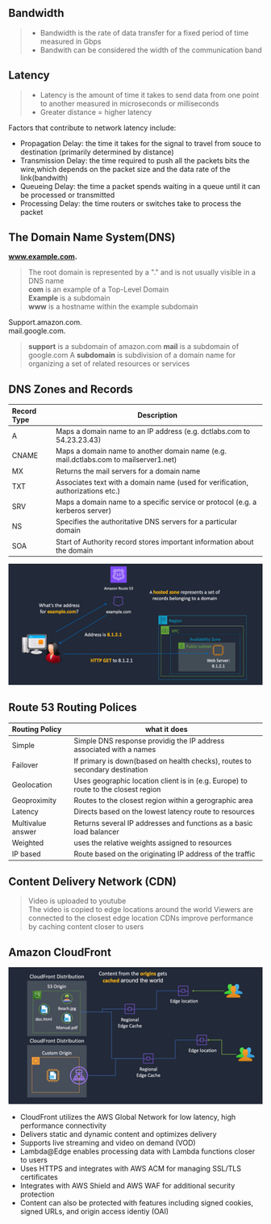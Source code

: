 ## Bandwidth   
  
> - Bandwidth is the rate of data transfer for a fixed period of time measured in Gbps  
> - Bandwith can be considered the width of the communication band

## Latency
  
> - Latency is the amount of time it takes to send data from one point to another measured in microseconds or milliseconds    
> - Greater distance = higher latency  
  
Factors that contribute to network latency include:    
- Propagation Delay: the time it takes for the signal to travel from souce to destination (primarily determined by distance)    
- Transmission Delay: the time required to push all the packets bits the wire,which depends on the packet size and the data rate of the link(bandwith)  
- Queueing Delay: the time a packet spends waiting in a queue until it can be processed or transmitted  
- Processing Delay: the time routers or switches take to process the packet  

## The Domain Name System(DNS)
 **www.example.com.**  
> The root domain is represented by a "." and is not usually visible in a DNS name   
> **com** is an example of a Top-Level Domain  
> **Example** is a subdomain  
> **www** is a hostname within the example subdomain 

Support.amazon.com.  
mail.google.com.  
> **support** is a subdomain of amazon.com
> **mail** is a subdomain of google.com
> A **subdomain** is subdivision of a domain name for organizing a set of related resources or services

## DNS Zones and Records
  
| Record Type |                                   Description                                          |
|:------------|----------------------------------------------------------------------------------------|
|A            | Maps a domain name to an IP address (e.g. dctlabs.com to 54.23.23.43)                  |
|CNAME        | Maps a domain name to another domain name (e.g. mail.dctlabs.com to mailserver1.net)   |
|MX           | Returns the mail servers for a domain name                                             |
|TXT          | Associates text with a domain name (used for verification, authorizations etc.)        |
|SRV          | Maps a domain name to a specific service or protocol (e.g. a kerberos server)          |
|NS           | Specifies the authoritative DNS servers for a particular domain                        |
|SOA          | Start of Authority record stores important information about the domain                |


![alt text](./Images/image7.png)  


## Route 53 Routing Polices  
  
|   Routing Policy  |                               what it does                                         |
|:------------------|------------------------------------------------------------------------------------|
|       Simple      |Simple DNS response providig the IP address associated with a names                 |
|      Failover     |  If primary is down(based on health checks), routes to secondary destination       |
|    Geolocation    | Uses geographic location client is in (e.g. Europe) to route to the closest region |
|   Geoproximity    | Routes to the closest region within a gerographic area                             |
|      Latency      | Directs based on the lowest latency route to resources                             |
| Multivalue answer | Returns several IP addresses and functions as a basic load balancer                |
|     Weighted      | uses the relative weights assigned to resources                                    |
|     IP based      | Route based on the originating IP address of the traffic                           |  
  
## Content Delivery Network (CDN)

> Video is uploaded to youtube  
> The video is copied to edge locations around the world
> Viewers are connected to the closest edge location
> CDNs improve performance by caching content closer to users

## Amazon CloudFront
  
 ![alt text](./Images/image8.png)  
   
- CloudFront utilizes the AWS Global Network for low latency, high performance connectivity  
- Delivers static and dynamic content and optimizes delivery    
- Supports live streaming and video on demand (VOD)  
- Lambda@Edge enables processing data with Lambda functions closer to users  
- Uses HTTPS and integrates with AWS ACM for managing SSL/TLS certificates  
- Integrates with AWS Shield and AWS WAF for additional security protection  
- Content can also be protected with features including signed cookies, signed URLs, and origin access identiy (OAI)



